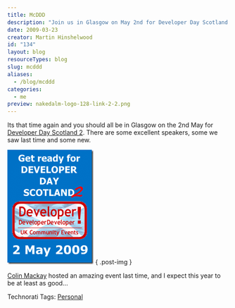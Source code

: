 ```yaml
---
title: McDDD
description: "Join us in Glasgow on May 2nd for Developer Day Scotland 2! Discover inspiring talks from top speakers and connect with fellow developers. Don't miss out!"
date: 2009-03-23
creator: Martin Hinshelwood
id: "134"
layout: blog
resourceTypes: blog
slug: mcddd
aliases:
  - /blog/mcddd
categories:
  - me
preview: nakedalm-logo-128-link-2-2.png
---
```


Its that time again and you should all be in Glasgow on the 2nd May for [Developer Day Scotland 2](http://developerdayscotland.com). There are some excellent speakers, some we saw last time and some new.

[![GetReady2-large](images/McDDD_6D73-GetReady2-large_thumb-1-1.png)](http://blog.hinshelwood.com/files/2011/05/GWB-WindowsLiveWriter-McDDD_6D73-GetReady2-large_2.png)
{ .post-img }

[Colin Mackay](http://blog.colinmackay.net/archive/2009/03/21/Update.aspx) hosted an amazing event last time, and I expect this year to be at least as good…

Technorati Tags: [Personal](http://technorati.com/tags/Personal)
